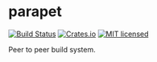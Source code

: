 # parapet

[![Build Status](https://travis-ci.org/dylanmckay/parapet.svg?branch=master)](https://travis-ci.org/dylanmckay/parapet)
[![Crates.io](https://img.shields.io/crates/v/parapet.svg)](https://crates.io/crates/parapet)
[![MIT licensed](https://img.shields.io/badge/license-MIT-blue.svg)](./LICENSE)

Peer to peer build system.

